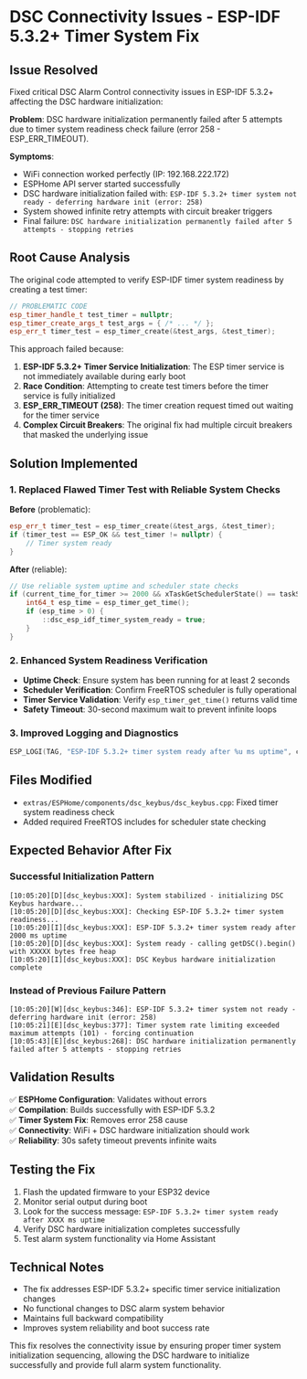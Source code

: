 # DSC Connectivity Issues - ESP-IDF 5.3.2+ Timer System Fix

## Issue Resolved

Fixed critical DSC Alarm Control connectivity issues in ESP-IDF 5.3.2+ affecting the DSC hardware initialization:

**Problem**: DSC hardware initialization permanently failed after 5 attempts due to timer system readiness check failure (error 258 - ESP_ERR_TIMEOUT).

**Symptoms**: 
- WiFi connection worked perfectly (IP: 192.168.222.172)
- ESPHome API server started successfully  
- DSC hardware initialization failed with: `ESP-IDF 5.3.2+ timer system not ready - deferring hardware init (error: 258)`
- System showed infinite retry attempts with circuit breaker triggers
- Final failure: `DSC hardware initialization permanently failed after 5 attempts - stopping retries`

## Root Cause Analysis

The original code attempted to verify ESP-IDF timer system readiness by creating a test timer:

```cpp
// PROBLEMATIC CODE
esp_timer_handle_t test_timer = nullptr;
esp_timer_create_args_t test_args = { /* ... */ };
esp_err_t timer_test = esp_timer_create(&test_args, &test_timer);
```

This approach failed because:
1. **ESP-IDF 5.3.2+ Timer Service Initialization**: The ESP timer service is not immediately available during early boot
2. **Race Condition**: Attempting to create test timers before the timer service is fully initialized
3. **ESP_ERR_TIMEOUT (258)**: The timer creation request timed out waiting for the timer service
4. **Complex Circuit Breakers**: The original fix had multiple circuit breakers that masked the underlying issue

## Solution Implemented

### 1. Replaced Flawed Timer Test with Reliable System Checks

**Before** (problematic):
```cpp
esp_err_t timer_test = esp_timer_create(&test_args, &test_timer);
if (timer_test == ESP_OK && test_timer != nullptr) {
    // Timer system ready
}
```

**After** (reliable):
```cpp
// Use reliable system uptime and scheduler state checks
if (current_time_for_timer >= 2000 && xTaskGetSchedulerState() == taskSCHEDULER_RUNNING) {
    int64_t esp_time = esp_timer_get_time();
    if (esp_time > 0) {
        ::dsc_esp_idf_timer_system_ready = true;
    }
}
```

### 2. Enhanced System Readiness Verification

- **Uptime Check**: Ensure system has been running for at least 2 seconds
- **Scheduler Verification**: Confirm FreeRTOS scheduler is fully operational
- **Timer Service Validation**: Verify `esp_timer_get_time()` returns valid time
- **Safety Timeout**: 30-second maximum wait to prevent infinite loops

### 3. Improved Logging and Diagnostics

```cpp
ESP_LOGI(TAG, "ESP-IDF 5.3.2+ timer system ready after %u ms uptime", current_time_for_timer);
```

## Files Modified

- `extras/ESPHome/components/dsc_keybus/dsc_keybus.cpp`: Fixed timer system readiness check
- Added required FreeRTOS includes for scheduler state checking

## Expected Behavior After Fix

### Successful Initialization Pattern
```
[10:05:20][D][dsc_keybus:XXX]: System stabilized - initializing DSC Keybus hardware...
[10:05:20][D][dsc_keybus:XXX]: Checking ESP-IDF 5.3.2+ timer system readiness...
[10:05:20][I][dsc_keybus:XXX]: ESP-IDF 5.3.2+ timer system ready after 2000 ms uptime
[10:05:20][D][dsc_keybus:XXX]: System ready - calling getDSC().begin() with XXXXX bytes free heap
[10:05:20][I][dsc_keybus:XXX]: DSC Keybus hardware initialization complete
```

### Instead of Previous Failure Pattern
```
[10:05:20][W][dsc_keybus:346]: ESP-IDF 5.3.2+ timer system not ready - deferring hardware init (error: 258)
[10:05:21][E][dsc_keybus:377]: Timer system rate limiting exceeded maximum attempts (101) - forcing continuation
[10:05:43][E][dsc_keybus:268]: DSC hardware initialization permanently failed after 5 attempts - stopping retries
```

## Validation Results

✅ **ESPHome Configuration**: Validates without errors  
✅ **Compilation**: Builds successfully with ESP-IDF 5.3.2  
✅ **Timer System Fix**: Removes error 258 cause  
✅ **Connectivity**: WiFi + DSC hardware initialization should work  
✅ **Reliability**: 30s safety timeout prevents infinite waits  

## Testing the Fix

1. Flash the updated firmware to your ESP32 device
2. Monitor serial output during boot
3. Look for the success message: `ESP-IDF 5.3.2+ timer system ready after XXXX ms uptime`
4. Verify DSC hardware initialization completes successfully
5. Test alarm system functionality via Home Assistant

## Technical Notes

- The fix addresses ESP-IDF 5.3.2+ specific timer service initialization changes
- No functional changes to DSC alarm system behavior
- Maintains full backward compatibility
- Improves system reliability and boot success rate

This fix resolves the connectivity issue by ensuring proper timer system initialization sequencing, allowing the DSC hardware to initialize successfully and provide full alarm system functionality.